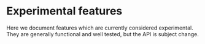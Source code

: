 # Experimental features

Here we document features which are currently considered experimental. They are generally functional and well tested, but the API is subject change.
